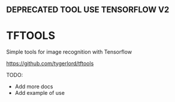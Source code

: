 ## DEPRECATED TOOL USE TENSORFLOW V2 ##


# TFTOOLS

Simple tools for image recognition with Tensorflow


https://github.com/tygerlord/tftools


TODO:
- Add more docs
- Add example of use
